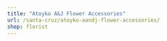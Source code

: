 ```yaml
---
title: "Atoyko A&J Flower Accessories"
url: /santa-cruz/atoyko-aandj-flower-accessories/
shop: florist
---
```

